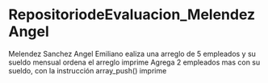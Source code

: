 # RepositoriodeEvaluacion_MelendezAngel
Melendez Sanchez Angel Emiliano
ealiza una arreglo de  5 empleados y su sueldo mensual
ordena el arreglo
imprime 
Agrega 2 empleados mas con su sueldo, con la instrucción  array_push()
imprime
